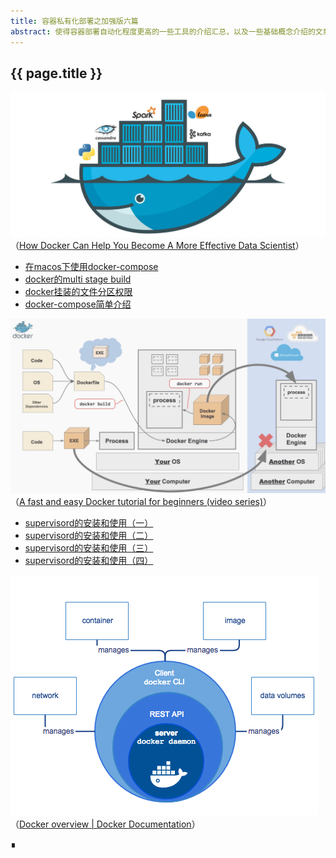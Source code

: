 ```yaml
---
title: 容器私有化部署之加强版六篇
abstract: 使得容器部署自动化程度更高的一些工具的介绍汇总，以及一些基础概念介绍的文章。
---
```


## {{ page.title }}

![](https://raw.githubusercontent.com/liweinan/blogpic2019/master/data/may14/1_JAJ910fg52ODIRZjHXASBQ.png)
（[How Docker Can Help You Become A More Effective Data Scientist](https://towardsdatascience.com/how-docker-can-help-you-become-a-more-effective-data-scientist-7fc048ef91d5)）

- [在macos下使用docker-compose](http://weinan.io/2019/05/08/docker.html)
- [docker的multi stage build](http://weinan.io/2019/05/07/docker.html)
- [docker挂装的文件分区权限](http://weinan.io/2019/04/07/docker.html)
- [docker-compose简单介绍](http://weinan.io/2019/04/08/docker.html)

![](https://raw.githubusercontent.com/liweinan/blogpic2019/master/data/may14/547D083A-D6B1-41FD-9F6C-284C315A7E3D.png)
（[A fast and easy Docker tutorial for beginners (video series)](https://medium.freecodecamp.org/docker-quick-start-video-tutorials-1dfc575522a0)）

- [supervisord的安装和使用（一）](http://weinan.io/2019/03/25/supervisord.html)
- [supervisord的安装和使用（二）](http://weinan.io/2019/03/26/supervisord.html)
- [supervisord的安装和使用（三）](http://weinan.io/2019/03/27/supervisord.html)
- [supervisord的安装和使用（四）](http://weinan.io/2019/03/30/supervisord.html)

![](https://raw.githubusercontent.com/liweinan/blogpic2019/master/data/may14/engine-components-flow.png)
（[Docker overview | Docker Documentation](https://docs.docker.com/engine/docker-overview/)）

∎

